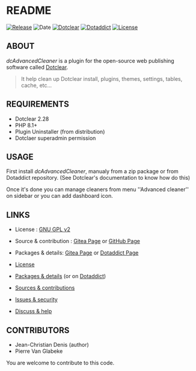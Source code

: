 # README

[![Release](https://img.shields.io/github/v/release/jcdenis/dcAdvancedCleaner?color=lightblue)](https://github.com/JcDenis/dcAdvancedCleaner/releases)
![Date](https://img.shields.io/github/release-date/jcdenis/dcAdvancedCleaner?color=red)
[![Dotclear](https://img.shields.io/badge/dotclear-v2.33-137bbb.svg)](https://fr.dotclear.org/download)
[![Dotaddict](https://img.shields.io/badge/dotaddict-official-9ac123.svg)](https://plugins.dotaddict.org/dc2/details/dcAdvancedCleaner)
[![License](https://img.shields.io/github/license/jcdenis/dcAdvancedCleaner?color=white)](https://github.com/JcDenis/dcAdvancedCleaner/src/branch/master/LICENSE)

## ABOUT

_dcAdvancedCleaner_ is a plugin for the open-source web publishing software called [Dotclear](https://www.dotclear.org).

> It help clean up Dotclear install, plugins, themes, settings, tables, cache, etc...

## REQUIREMENTS

* Dotclear 2.28
* PHP 8.1+
* Plugin Uninstaller (from distribution)
* Dotclaer superadmin permission

## USAGE

First install _dcAdvancedCleaner_, manualy from a zip package or from 
Dotaddict repository. (See Dotclear's documentation to know how do this)

Once it's done you can manage cleaners from menu 
''Advanced cleaner'' on sidebar or you can add dashboard icon.

## LINKS

* License : [GNU GPL v2](https://www.gnu.org/licenses/old-licenses/lgpl-2.0.html)
* Source & contribution : [Gitea Page](https://github.com/JcDenis/dcAdvancedCleaner) or [GitHub Page](https://github.com/JcDenis/dcAdvancedCleaner)
* Packages & details: [Gitea Page](https://github.com/JcDenis/dcAdvancedCleaner/releases) or [Dotaddict Page](https://plugins.dotaddict.org/dc2/details/dcAdvancedCleaner)

* [License](https://github.com/JcDenis/dcAdvancedCleaner/src/branch/master/LICENSE)
* [Packages & details](https://github.com/JcDenis/dcAdvancedCleaner/releases) (or on [Dotaddict](https://plugins.dotaddict.org/dc2/details/dcAdvancedCleaner))
* [Sources & contributions](https://github.com/JcDenis/dcAdvancedCleaner)
* [Issues & security](https://github.com/JcDenis/dcAdvancedCleaner/issues)
* [Discuss & help](https://forum.dotclear.org/viewtopic.php?id=40381)

## CONTRIBUTORS

* Jean-Christian Denis (author)
* Pierre Van Glabeke

You are welcome to contribute to this code.
